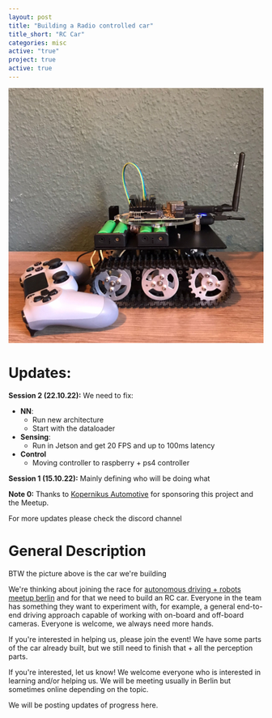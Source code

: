 ```yaml
---
layout: post
title: "Building a Radio controlled car"
title_short: "RC Car"
categories: misc
active: "true"
project: true
active: true
---
```


![tilt5](/assets/rccar/rccar.jpeg)

# Updates:

**Session 2 (22.10.22):** We need to fix:

* **NN**:
  * Run new architecture
  * Start with the dataloader
* **Sensing**:
  * Run in Jetson and get 20 FPS and up to 100ms latency
* **Control**
  * Moving controller to raspberry + ps4 controller

**Session 1 (15.10.22):** Mainly defining who will be doing what

**Note 0:** Thanks to [Kopernikus Automotive](https://www.kopernikusauto.com/) for sponsoring this project and the Meetup.

For more updates please check the discord channel

# General Description

BTW the picture above is the car we're building

We're thinking about joining the race for [autonomous driving + robots meetup berlin](https://www.meetup.com/autonomous-robots-berlin/) and for that we need to build an RC car. Everyone in the team has something they want to experiment with, for example, a general end-to-end driving approach capable of working with on-board and off-board cameras. Everyone is welcome, we always need more hands.

If you're interested in helping us, please join the event! We have some parts of the car already built, but we still need to finish that + all the perception parts.

If you're interested, let us know! We welcome everyone who is interested in learning and/or helping us. We will be meeting usually in Berlin but sometimes online depending on the topic.

We will be posting updates of progress here.
